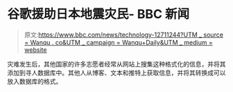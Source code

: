 # 谷歌援助日本地震灾民- BBC 新闻

> 原文:[https://www.bbc.com/news/technology-12711244?UTM _ source = Wanqu . co&UTM _ campaign = Wanqu+Daily&UTM _ medium = website](https://www.bbc.com/news/technology-12711244?utm_source=wanqu.co&utm_campaign=Wanqu+Daily&utm_medium=website)

灾难发生后，其他国家的许多志愿者经常从网站上搜集这种格式化的信息，并将其添加到寻人数据库中。其他人从博客、文本和推特上获取信息，并将其转换成可以放入数据库的格式。
